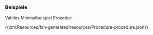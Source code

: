 ### Beispiele

Valides Minimalbeispiel Prozedur:

{{xml:Resources/fsh-generated/resources/Procedure-procedure.json}}